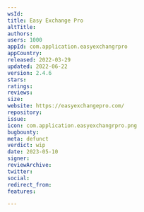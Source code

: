 ```yaml
---
wsId: 
title: Easy Exchange Pro
altTitle: 
authors: 
users: 1000
appId: com.application.easyexchangrpro
appCountry: 
released: 2022-03-29
updated: 2022-06-22
version: 2.4.6
stars: 
ratings: 
reviews: 
size: 
website: https://easyexchangepro.com/
repository: 
issue: 
icon: com.application.easyexchangrpro.png
bugbounty: 
meta: defunct
verdict: wip
date: 2023-05-10
signer: 
reviewArchive: 
twitter: 
social: 
redirect_from: 
features: 

---
```


